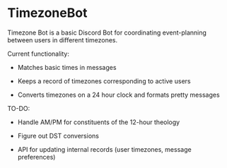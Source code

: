 # TimezoneBot

Timezone Bot is a basic Discord Bot for coordinating event-planning between users in different timezones.

Current functionality:

- Matches basic times in messages

- Keeps a record of timezones corresponding to active users

- Converts timezones on a 24 hour clock and formats pretty messages

TO-DO:

- Handle AM/PM for constituents of the 12-hour theology

- Figure out DST conversions

- API for updating internal records (user timezones, message preferences)
